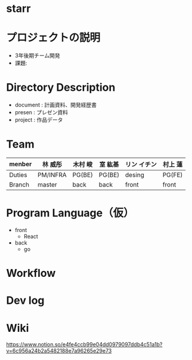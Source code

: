 # starr

# プロジェクトの説明
- 3年後期チーム開発
- 課題:
# Directory Description
* document : 計画資料、開発経歴書
* presen : プレゼン資料
* project : 作品データ
# Team
| menber | 林 威彤   | 木村 峻  | 室 紘基 | リン イチン | 村上 蓮 | 
|---------|----------|---------|-------|----------|----------|
| Duties | PM/INFRA |  PG(BE) | PG(BE) | desing| PG(FE)| 
| Branch | master | back | back | front | front|
# Program Language（仮）
- front
    - React
- back
    - go
# Workflow

# Dev log
# Wiki
https://www.notion.so/e4fe4ccb99e04dd0979097ddb4c51a1b?v=6c956a24b2a5482188e7a96265e29e73